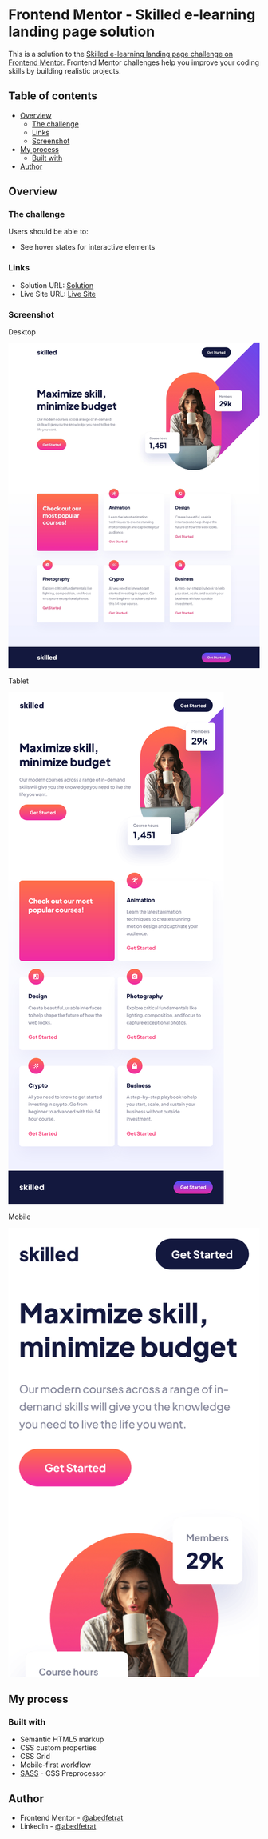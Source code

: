 # Frontend Mentor - Skilled e-learning landing page solution

This is a solution to the [Skilled e-learning landing page challenge on Frontend Mentor](https://www.frontendmentor.io/challenges/skilled-elearning-landing-page-S1ObDrZ8q). Frontend Mentor challenges help you improve your coding skills by building realistic projects.

## Table of contents

- [Overview](#overview)
  - [The challenge](#the-challenge)
  - [Links](#links)
  - [Screenshot](#screenshot)
- [My process](#my-process)
  - [Built with](#built-with)
- [Author](#author)

## Overview

### The challenge

Users should be able to:

- See hover states for interactive elements

### Links

- Solution URL: [Solution](https://www.frontendmentor.io/solutions/responsive-landing-page-using-sass-S1hcQGgP5)
- Live Site URL: [Live Site](https://abedfetrat.github.io/fem06-skilled-elearning-landing-page/)

### Screenshot

Desktop

![Desktop Screenshot](/screenshots/desktop.jpg)

Tablet

![Tablet Screenshot](/screenshots/tablet.png)

Mobile

[![Mobile Screenshot](/screenshots/mobile.png)](/screenshots/mobile_full.png)

## My process

### Built with

- Semantic HTML5 markup
- CSS custom properties
- CSS Grid
- Mobile-first workflow
- [SASS](https://sass-lang.com/) - CSS Preprocessor

## Author

- Frontend Mentor - [@abedfetrat](https://www.frontendmentor.io/profile/abedfetrat)
- LinkedIn - [@abedfetrat](https://www.linkedin.com/in/abed-fetrat-84728717a?lipi=urn%3Ali%3Apage%3Ad_flagship3_profile_view_base_contact_details%3BUKdPHQu3Qm%2B6krqAb0fxCw%3D%3D)
